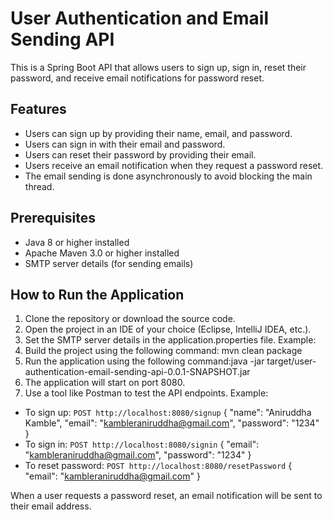# User Authentication and Email Sending API

This is a Spring Boot API that allows users to sign up, sign in, reset their password, and receive email notifications for password reset.

## Features

- Users can sign up by providing their name, email, and password.
- Users can sign in with their email and password.
- Users can reset their password by providing their email.
- Users receive an email notification when they request a password reset.
- The email sending is done asynchronously to avoid blocking the main thread.

## Prerequisites

- Java 8 or higher installed
- Apache Maven 3.0 or higher installed
- SMTP server details (for sending emails)

## How to Run the Application

1. Clone the repository or download the source code.
2. Open the project in an IDE of your choice (Eclipse, IntelliJ IDEA, etc.).
3. Set the SMTP server details in the application.properties file. Example:
4. Build the project using the following command:
mvn clean package
5. Run the application using the following command:java -jar target/user-authentication-email-sending-api-0.0.1-SNAPSHOT.jar
6. The application will start on port 8080.
7. Use a tool like Postman to test the API endpoints. Example:
- To sign up: `POST http://localhost:8080/signup`
{
"name": "Aniruddha Kamble",
"email": "kambleraniruddha@gmail.com",
"password": "1234"
}
- To sign in: `POST http://localhost:8080/signin`
{
"email": "kambleraniruddha@gmail.com",
"password": "1234"
}
- To reset password: `POST http://localhost:8080/resetPassword`
{
"email": "kambleraniruddha@gmail.com"
}

When a user requests a password reset, an email notification will be sent to their email address.







